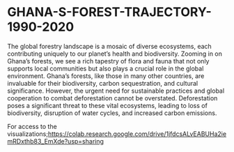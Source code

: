 # GHANA-S-FOREST-TRAJECTORY-1990-2020
The global forestry landscape is a mosaic of diverse ecosystems, each contributing uniquely to our planet’s health and biodiversity. 
Zooming in on Ghana’s forests, we see a rich tapestry of flora and fauna that not only supports local communities but also plays a crucial role in the global environment. 
Ghana’s forests, like those in many other countries, are invaluable for their biodiversity, carbon sequestration, and cultural significance.
However, the urgent need for sustainable practices and global cooperation to combat deforestation cannot be overstated. 
Deforestation poses a significant threat to these vital ecosystems, leading to loss of biodiversity, disruption of water cycles, and increased carbon emissions.

For access to the visualizations;https://colab.research.google.com/drive/1jfdcsALvEABUHa2iemRDxthb83_EmXde?usp=sharing
